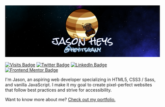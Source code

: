 [![Jason's GitHub Banner](./github__banner.png)](https://www.jasonheys.com.au)

[![Visits Badge](https://badges.pufler.dev/visits/heyitsgany/heyitsgany?style=for-the-badge)](https://www.jasonheys.com.au)
[![Twitter Badge](https://img.shields.io/badge/-Twitter-informational?style=for-the-badge&logo=twitter&logoColor=white&color=1DA1F2)](https://twitter.com/heyitsgany)
[![LinkedIn Badge](https://img.shields.io/badge/-LinkedIn-informational?style=for-the-badge&logo=linkedin&logoColor=white&color=0A66C2)](https://www.linkedin.com/in/heyitsgany/)
[![Frontend Mentor Badge](https://img.shields.io/badge/-Frontend_Mentor-informational?style=for-the-badge&logo=frontendmentor&logoColor=white&color=3F54A3)](https://www.frontendmentor.io/profile/heyitsgany/)


I'm Jason, an aspiring web developer specializing in HTML5, CSS3 / Sass, and vanilla JavaScript. I make it my goal to create pixel-perfect websites that follow best practices and strive for accessibility.

Want to know more about me? [Check out my portfolio.](https://www.jasonheys.com.au)
